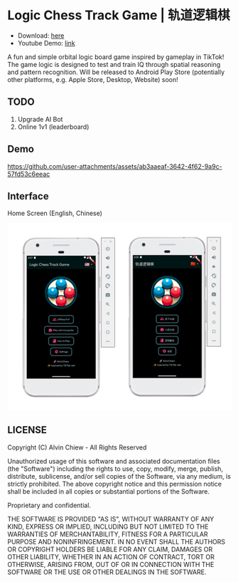 # Logic Chess Track Game | 轨道逻辑棋

- Download: [here](https://github.com/AlvinChiew/logic-chess-track-game/raw/refs/heads/main/logic_chess_track_game_v1.0.0.apk)
- Youtube Demo: [link](https://www.youtube.com/watch?v=mnRPmoSrgTw)

A fun and simple orbital logic board game inspired by gameplay in TikTok! The game logic is designed to test and train IQ through spatial reasoning and pattern recognition. Will be released to Android Play Store (potentially other platforms, e.g. Apple Store, Desktop, Website) soon!

## TODO

1. Upgrade AI Bot
1. Online 1v1 (leaderboard)

## Demo

https://github.com/user-attachments/assets/ab3aaeaf-3642-4f62-9a9c-57fd53c6eeac

## Interface

Home Screen (English, Chinese)

![home screen](assets/home_screen_both.png)

## LICENSE

Copyright (C) Alvin Chiew - All Rights Reserved

Unauthorized usage of this software and associated documentation files (the "Software") including the rights to use, copy, modify, merge, publish, distribute, sublicense, and/or sell copies of the Software, via any medium, is strictly prohibited. The above copyright notice and this permission notice shall be included in all copies or substantial portions of the Software.

Proprietary and confidential.

THE SOFTWARE IS PROVIDED "AS IS", WITHOUT WARRANTY OF ANY KIND, EXPRESS OR
IMPLIED, INCLUDING BUT NOT LIMITED TO THE WARRANTIES OF MERCHANTABILITY,
FITNESS FOR A PARTICULAR PURPOSE AND NONINFRINGEMENT. IN NO EVENT SHALL THE
AUTHORS OR COPYRIGHT HOLDERS BE LIABLE FOR ANY CLAIM, DAMAGES OR OTHER
LIABILITY, WHETHER IN AN ACTION OF CONTRACT, TORT OR OTHERWISE, ARISING FROM,
OUT OF OR IN CONNECTION WITH THE SOFTWARE OR THE USE OR OTHER DEALINGS IN
THE SOFTWARE.
